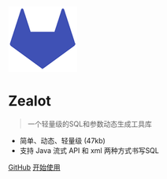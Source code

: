![logo](media/logo.png)

# Zealot

> 一个轻量级的SQL和参数动态生成工具库

- 简单、动态、轻量级 (47kb)
- 支持 Java 流式 API 和 xml 两种方式书写SQL

[GitHub](https://github.com/blinkfox/zealot/)
[开始使用](introduction)


